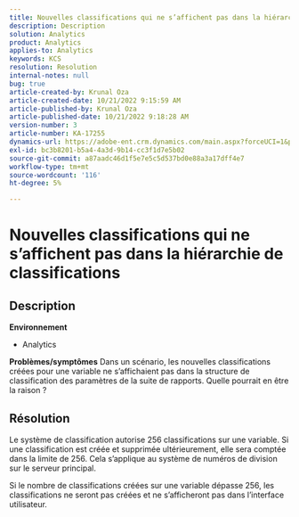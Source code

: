 ```yaml
---
title: Nouvelles classifications qui ne s’affichent pas dans la hiérarchie de classifications
description: Description
solution: Analytics
product: Analytics
applies-to: Analytics
keywords: KCS
resolution: Resolution
internal-notes: null
bug: true
article-created-by: Krunal Oza
article-created-date: 10/21/2022 9:15:59 AM
article-published-by: Krunal Oza
article-published-date: 10/21/2022 9:18:28 AM
version-number: 3
article-number: KA-17255
dynamics-url: https://adobe-ent.crm.dynamics.com/main.aspx?forceUCI=1&pagetype=entityrecord&etn=knowledgearticle&id=8dff38f6-2051-ed11-bba2-0022480867fb
exl-id: bc3b8201-b5a4-4a3d-9b14-cc3f1d7e5b02
source-git-commit: a87aadc46d1f5e7e5c5d537bd0e88a3a17dff4e7
workflow-type: tm+mt
source-wordcount: '116'
ht-degree: 5%

---
```


# Nouvelles classifications qui ne s’affichent pas dans la hiérarchie de classifications

## Description

<b>Environnement</b>
- Analytics



<b>Problèmes/symptômes</b>
Dans un scénario, les nouvelles classifications créées pour une variable ne s’affichaient pas dans la structure de classification des paramètres de la suite de rapports. Quelle pourrait en être la raison ?


## Résolution


Le système de classification autorise 256 classifications sur une variable. Si une classification est créée et supprimée ultérieurement, elle sera comptée dans la limite de 256. Cela s’applique au système de numéros de division sur le serveur principal.

Si le nombre de classifications créées sur une variable dépasse 256, les classifications ne seront pas créées et ne s’afficheront pas dans l’interface utilisateur.
